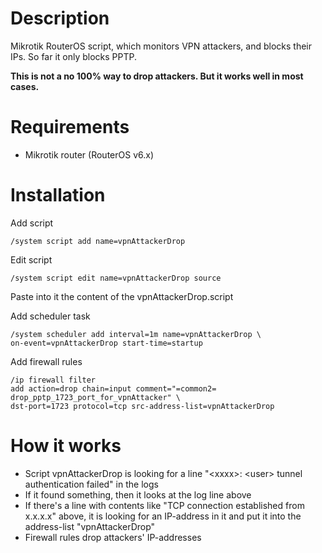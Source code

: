 # Description

Mikrotik RouterOS script, which monitors VPN attackers, and blocks their IPs. So far it only blocks PPTP.

**This is not a no 100% way to drop attackers. But it works well in most cases.**

# Requirements

- Mikrotik router (RouterOS v6.x)

# Installation

Add script

```
/system script add name=vpnAttackerDrop
```

Edit script

```
/system script edit name=vpnAttackerDrop source
```

Paste into it the content of the vpnAttackerDrop.script

Add scheduler task

```
/system scheduler add interval=1m name=vpnAttackerDrop \
on-event=vpnAttackerDrop start-time=startup
```

Add firewall rules

```
/ip firewall filter
add action=drop chain=input comment="=common2= drop_pptp_1723_port_for_vpnAttacker" \
dst-port=1723 protocol=tcp src-address-list=vpnAttackerDrop
```

# How it works

- Script vpnAttackerDrop is looking for a line "\<xxxx\>: \<user\> tunnel authentication failed" in the logs
- If it found something, then it looks at the log line above
- If there's a line with contents like "TCP connection established from x.x.x.x" above, it is looking for an IP-address in it and put it into the address-list "vpnAttackerDrop"
- Firewall rules drop attackers' IP-addresses

